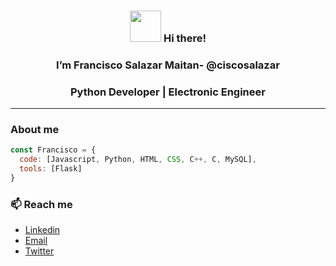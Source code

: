 
<h3 ><center><img src="https://user-images.githubusercontent.com/1303154/88677602-1635ba80-d120-11ea-84d8-d263ba5fc3c0.gif" width="50">  Hi there! </h3>
  <h3 align="center">I’m Francisco Salazar Maitan- @ciscosalazar</center></h3>
<h3 align="center">Python Developer | Electronic Engineer</h2>

---
### About me

```javascript
const Francisco = {
  code: [Javascript, Python, HTML, CSS, C++, C, MySQL],
  tools: [Flask]
}
```

 <!---

- 👀 I’m interested in ...
- 🌱 I’m currently learning ...
- 💞️ I’m looking to collaborate on ...



[![Anurag's GitHub stats](https://github-readme-stats.vercel.app/api?username=ciscosalazar&?count_private=true&show_icons=true)](https://github.com/ciscosalazar/github-readme-stats)
--->


<h3>📫 Reach me</h3>
<ul>
  <li><a href="https://www.linkedin.com/in/franciscosalazarm/">Linkedin</a></li>
  <li><a href="mailto:ciscosalazar@gmail.com">Email</a></li>
  <li><a href="https://twitter.com/cisco_salazar">Twitter</a></li>
</ul>


<!---
ciscosalazar/ciscosalazar is a ✨ special ✨ repository because its `README.md` (this file) appears on your GitHub profile.
You can click the Preview link to take a look at your changes.
--->
